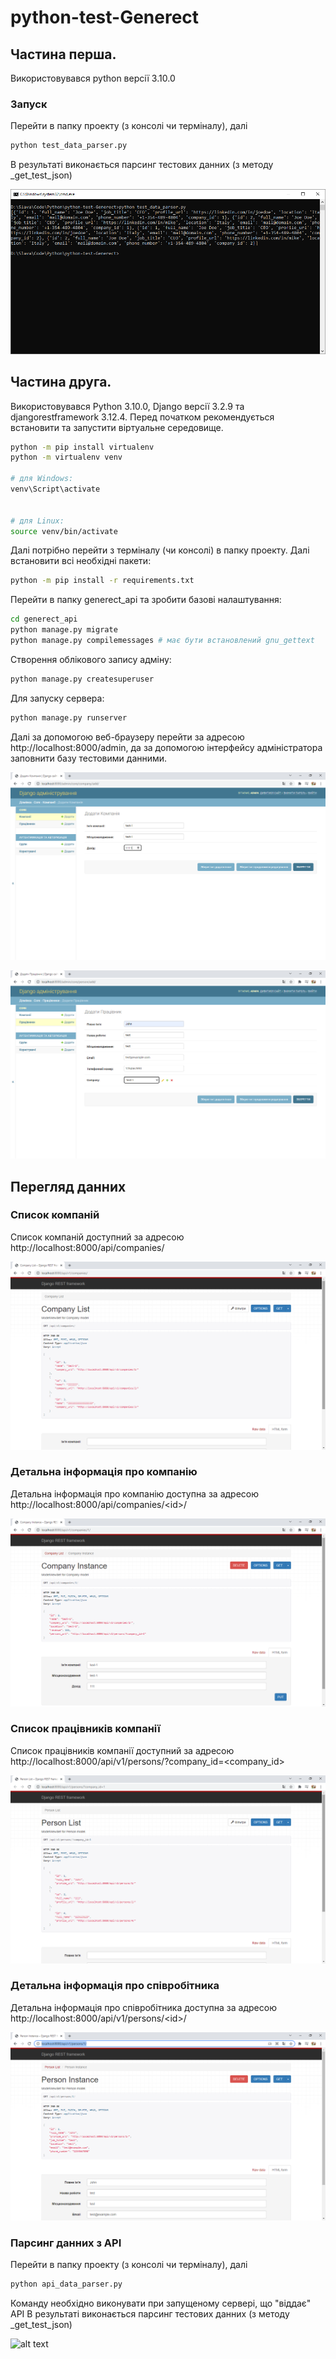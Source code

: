 # python-test-Generect

## Частина перша.

Використовувався python версії 3.10.0

### Запуск

Перейти в папку проекту (з консолі чи терміналу), далі

```bash
python test_data_parser.py
```

В результаті виконається парсинг тестових данних (з методу _get_test_json)

![alt text](https://github.com/loievskyi/python-test-Generect/blob/master/screens/test_data_parser_result.png)

## Частина друга.

Використовувався Python 3.10.0, Django версії 3.2.9 та djangorestframework 3.12.4.
Перед початком рекомендується встановити та запустити віртуальне середовище.

```bash
python -m pip install virtualenv
python -m virtualenv venv

# для Windows:
venv\Script\activate


# для Linux:
source venv/bin/activate
```

Далі потрібно перейти з терміналу (чи консолі) в папку проекту.
Далі встановити всі необхідні пакети:

```bash
python -m pip install -r requirements.txt
```

Перейти в папку generect_api та зробити базові налаштування:

```bash
cd generect_api
python manage.py migrate
python manage.py compilemessages # має бути встановлений gnu_gettext
```

Створення облікового запису адміну:

```bash
python manage.py createsuperuser
```

Для запуску сервера:

```bash
python manage.py runserver
```

Далі за допомогою веб-браузеру перейти за адресою http://localhost:8000/admin,
да за допомогою інтерфейсу адміністратора заповнити базу тестовими данними.

![alt text](https://github.com/loievskyi/python-test-Generect/blob/master/screens/admin_1.png)

![alt text](https://github.com/loievskyi/python-test-Generect/blob/master/screens/admin_2.png)

## Перегляд данних

### Список компаній

Список компаній доступний за адресою http://localhost:8000/api/companies/

![alt text](https://github.com/loievskyi/python-test-Generect/blob/master/screens/company-list.png)

### Детальна інформація про компанію

Детальна інформація про компанію доступна за адресою http://localhost:8000/api/companies/\<id\>/

![alt text](https://github.com/loievskyi/python-test-Generect/blob/master/screens/company-detail.png)

### Список працівників компанії

Список працівників компанії доступний за адресою http://localhost:8000/api/v1/persons/?company_id=<company_id>

![alt text](https://github.com/loievskyi/python-test-Generect/blob/master/screens/person-list-for-company.png)

### Детальна інформація про співробітника

Детальна інформація про співробітника доступна за адресою http://localhost:8000/api/v1/persons/\<id\>/

![alt text](https://github.com/loievskyi/python-test-Generect/blob/master/screens/person-detail.png)

### Парсинг данних з API

Перейти в папку проекту (з консолі чи терміналу), далі

```bash
python api_data_parser.py
```

Команду необхідно виконувати при запущеному сервері, що "віддає" API
В результаті виконається парсинг тестових данних (з методу _get_test_json)

![alt text](https://github.com/loievskyi/python-test-Generect/blob/master/screens/api_data_parser_result.png)
